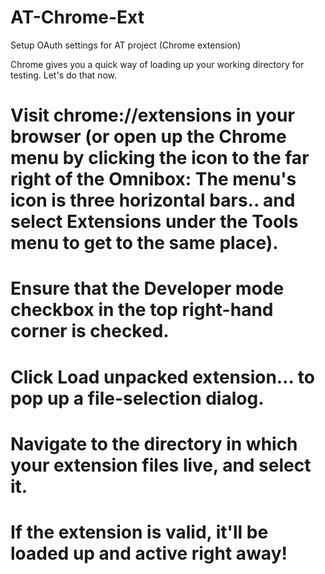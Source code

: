AT-Chrome-Ext
=============

Setup OAuth settings for AT project (Chrome extension)


Chrome gives you a quick way of loading up your working directory for testing. Let's do that now.

# Visit chrome://extensions in your browser (or open up the Chrome menu by clicking the icon to the far right of the Omnibox: The menu's icon is three horizontal bars.. and select Extensions under the Tools menu to get to the same place).

# Ensure that the Developer mode checkbox in the top right-hand corner is checked.

# Click Load unpacked extension… to pop up a file-selection dialog.

# Navigate to the directory in which your extension files live, and select it.

# If the extension is valid, it'll be loaded up and active right away!

